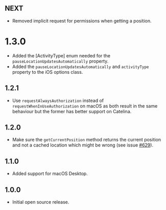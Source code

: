 ## NEXT

- Removed implicit request for permissions when getting a position.

# 1.3.0

- Added the [ActivityType] enum needed for the `pauseLocationUpdatesAutomatically` property.
- Added the `pauseLocationUpdatesAutomatically` and `activityType` property to the iOS options class.

## 1.2.1

- Use `requestAlwaysAuthorization` instead of `requestWhenInUseAuthorization` on macOS as both result in the same behaviour but the former has better support on Catelina.

## 1.2.0

- Make sure the `getCurrentPosition` method returns the current position and not a cached location which might be wrong (see issue [#629](https://github.com/Baseflow/flutter-geolocator/issues/629)).

## 1.1.0

- Added support for macOS Desktop.

## 1.0.0

- Initial open source release.

